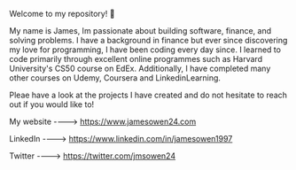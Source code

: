 Welcome to my repository! 👋

My name is James, Im passionate about building software, finance, and solving problems. I have a background in finance but ever since discovering
my love for programming, I have been coding every day since. I learned to code primarily through excellent online programmes such as
Harvard University's CS50 course on EdEx. Additionally, I have completed many other courses on Udemy, Coursera and LinkedinLearning. 

Pleae have a look at the projects I have created and do not hesitate to reach out if you would like to!

My website ----> https://www.jamesowen24.com

LinkedIn   ----> https://www.linkedin.com/in/jamesowen1997

Twitter    ----> https://twitter.com/jmsowen24
<!---
jamoowen/jamoowen is a ✨ special ✨ repository because its `README.md` (this file) appears on your GitHub profile.
You can click the Preview link to take a look at your changes.
--->
